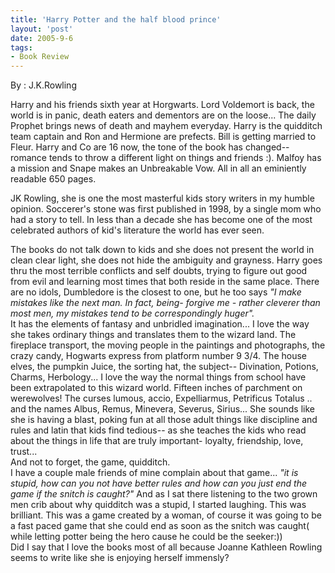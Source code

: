 ```yaml
---
title: 'Harry Potter and the half blood prince'
layout: 'post'
date: 2005-9-6
tags: 
- Book Review
---
```

By : J.K.Rowling
<!--more-->


Harry and his friends sixth year at Horgwarts. Lord Voldemort is back, the world is in panic, death eaters and dementors are on the loose... The daily Prophet brings news of death and mayhem everyday. Harry is the quidditch team captain and Ron and Hermione are prefects. Bill is getting married to Fleur. Harry and Co are 16 now, the tone of the book has changed-- romance tends to throw a different light on things and friends :). Malfoy has a mission and Snape makes an Unbreakable Vow. All in all an eminiently readable 650 pages.<br>

JK Rowling, she is one the most masterful kids story writers in my humble opinion. Soccerer's stone was first published in 1998, by a single mom who had a story to tell. In less than a decade she has become one of the most celebrated authors of kid's literature the world has ever seen. <br>

The books do not talk down to kids and she does not present the world in clean clear light, she does not hide the ambiguity and grayness. Harry goes thru the most terrible conflicts and self doubts, trying to figure out good from evil and learning most times that both reside in the same place. There are no idols, Dumbledore is the closest to one, but he too says <i>"I make mistakes like the next man. In fact, being- forgive me - rather cleverer than most men, my mistakes tend to be correspondingly huger".</i> 
<br>
It has the elements of fantasy and unbridled imagination... I love the way she takes ordinary things and translates them to the wizard land. The fireplace transport, the moving people in the paintings and photographs, the crazy candy, Hogwarts express from platform number 9 3/4. The house elves, the pumpkin Juice, the sorting hat, the subject-- Divination, Potions, Charms, Herbology... I love the way the normal things from school have been extrapolated to this wizard world. Fifteen inches of parchment on werewolves! The curses lumous, accio, Expelliarmus, Petrificus Totalus .. and the names Albus, Remus, Minevera, Severus, Sirius... She sounds like she is having a blast, poking fun at all those adult things like discipline and rules and latin that kids find tedious-- as she teaches the kids who read about the things in life that are truly important- loyalty, friendship, love, trust...
<br>
And not to forget, the game, quidditch. 
<br>
I have a couple male friends of mine complain about that game...<i> "it is stupid, how can you not have better rules and how can you just end the game if the snitch is caught?"</i> And as I sat there listening to the two grown men crib about why quidditch was a stupid, I started laughing. This was brilliant. This was a game created by a woman, of course it was going to be a fast paced game that she could end as soon as the snitch was caught( while letting potter being the hero cause he could be the seeker:))
<br>
Did I say that I love the books most of all because Joanne Kathleen Rowling seems to write like she is enjoying herself immensly?
<br>
